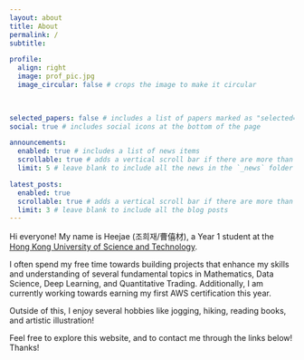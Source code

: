 ```yaml
---
layout: about
title: About
permalink: /
subtitle:

profile:
  align: right
  image: prof_pic.jpg
  image_circular: false # crops the image to make it circular
  
   

selected_papers: false # includes a list of papers marked as "selected={true}"
social: true # includes social icons at the bottom of the page

announcements:
  enabled: true # includes a list of news items
  scrollable: true # adds a vertical scroll bar if there are more than 3 news items
  limit: 5 # leave blank to include all the news in the `_news` folder

latest_posts:
  enabled: true
  scrollable: true # adds a vertical scroll bar if there are more than 3 new posts items
  limit: 3 # leave blank to include all the blog posts
---
```

Hi everyone! My name is Heejae (조희재/曹僖材), a Year 1 student at the [Hong Kong University of Science and Technology](https://www.linkedin.com/school/hkust/posts/?feedView=all). 



I often spend my free time towards building projects that enhance my skills and understanding of several fundamental topics in Mathematics, Data Science, Deep Learning, and Quantitative Trading. Additionally, I am currently working towards earning my first AWS certification this year. 

Outside of this, I enjoy several hobbies like jogging, hiking, reading books, and artistic illustration!

Feel free to explore this website, and to contact me through the links below! Thanks!
